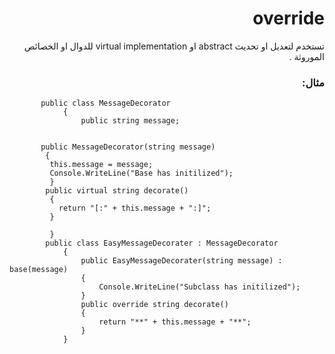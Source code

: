 
# <div dir=rtl> override
<div dir=rtl>  تستخدم لتعديل او تحديث abstract او virtual implementation للدوال او الخصائص الموروثة .<div>

### <div dir=rtl> مثال: <div>

<div dir=ltr>

```
       public class MessageDecorator
            {
                public string message;


       public MessageDecorator(string message)
        {
         this.message = message;
         Console.WriteLine("Base has initilized");
         }
        public virtual string decorate()
         {
           return "[:" + this.message + ":]";
         }

         } 
        public class EasyMessageDecorater : MessageDecorator
            {
                public EasyMessageDecorater(string message) : base(message)
                {
                    Console.WriteLine("Subclass has initilized");
                }
                public override string decorate()
                {
                    return "**" + this.message + "**";
                }
            }
  ```
  
  <div>
